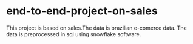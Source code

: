 # end-to-end-project-on-sales
This project is based on sales.The data is brazilian e-comerce data.
The data is preprocessed in sql using snowflake software.
